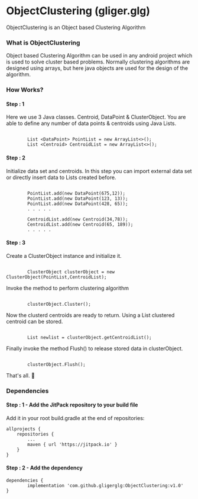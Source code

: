 # ObjectClustering (gliger.glg)
ObjectClustering is an Object based Clustering Algorithm


<h3>What is ObjectClustering</h3>

Object based Clustering Algorithm can be used in any android project which is used to solve cluster based problems. Normally clustering algorithms are designed using arrays, but here java objects are used for the design of the algorithm. 

<h3>How Works?</h3>
<h4>Step : 1</h4>
Here we use 3 Java classes. Centroid, DataPoint & ClusterObject. You are able to define any number of data points & centroids using Java Lists.</br>

<pre><code>
        List &ltDataPoint&gt PointList = new ArrayList<>();
        List &ltCentroid&gt CentroidList = new ArrayList<>(); 
</code></pre>

<h4>Step : 2</h4>
Initialize data set and centroids. In this step you can import external data set or directly insert data to Lists created before.

<pre><code>
        PointList.add(new DataPoint(675,12));
        PointList.add(new DataPoint(123, 13));
        PointList.add(new DataPoint(428, 65));
        . . . . . 

        CentroidList.add(new Centroid(34,78));
        CentroidList.add(new Centroid(65, 189));
        . . . . . 
</code></pre> 
<h4>Step : 3</h4>
Create a ClusterObject instance and initialize it.
<pre><code>
        ClusterObject clusterObject = new ClusterObject(PointList,CentroidList);
</code></pre>
Invoke the method to perform clustering algorithm
<pre><code>
        clusterObject.Cluster();
</code></pre>
Now the clusterd centroids are ready to return. Using a List clustered centroid can be stored.
<pre><code>
        List<Centroid> newlist = clusterObject.getCentroidList();
</code></pre>
Finally invoke the method Flush() to release stored data in clusterObject.
<pre><code>
        clusterObject.Flush();
</code></pre>
That's all. 🍨 


<h3>Dependencies</h3>
<h4>Step : 1 -  Add the JitPack repository to your build file </h4>
Add it in your root build.gradle at the end of repositories:

	allprojects {
		repositories {
			...
			maven { url 'https://jitpack.io' }
		}
	}

<h4>Step : 2 -  Add the dependency</h4>

	dependencies {
	        implementation 'com.github.gligerglg:ObjectClustering:v1.0'
	}


